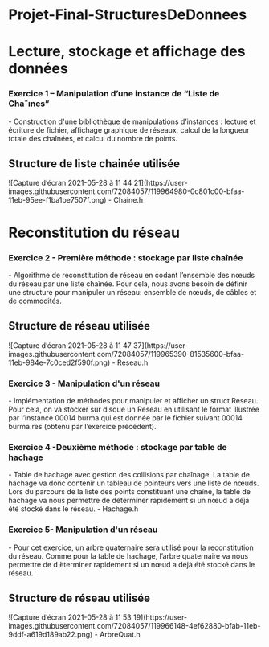 # Projet-Final-StructuresDeDonnees

<h1> Lecture, stockage et affichage des données</h1>
<h3>Exercice 1 – Manipulation d’une instance de “Liste de Chaˆınes” </h3>
- Construction d'une bibliothèque de manipulations d’instances : lecture et  écriture de fichier, affichage graphique de réseaux, calcul de la longueur totale des chaînées, et calcul du nombre de points.
<h2> Structure de liste chainée utilisée</h2>
![Capture d’écran 2021-05-28 à 11 44 21](https://user-images.githubusercontent.com/72084057/119964980-0c801c00-bfaa-11eb-95ee-f1ba1be7507f.png)
- Chaine.h

<h1> Reconstitution du réseau </h1>
<h3>Exercice 2 - Première méthode : stockage par liste chaînée</h3> 
- Algorithme de reconstitution de réseau en codant l’ensemble des nœuds du réseau par une liste chaînée. Pour cela, nous avons besoin de définir une structure pour manipuler un réseau: ensemble de nœuds, de câbles et de commodités.
<h2> Structure de réseau utilisée</h2>
![Capture d’écran 2021-05-28 à 11 47 37](https://user-images.githubusercontent.com/72084057/119965390-81535600-bfaa-11eb-984e-7c0ced2f590f.png)
 - Reseau.h
 
 <h3>Exercice 3 - Manipulation d'un réseau</h3> 
- Implémentation de méthodes pour manipuler et afficher un struct Reseau. Pour cela, on va stocker sur disque un Reseau en utilisant le format illustrée par l’instance 00014 burma qui est donnée par le fichier suivant 00014 burma.res (obtenu par l’exercice précédent).

<h3>Exercice 4 -Deuxième méthode : stockage par table de hachage </h3> 
-  Table de hachage avec gestion des collisions par chaînage. La table de hachage va donc contenir un tableau de pointeurs vers une liste de nœuds. Lors du parcours de la liste des points constituant une chaîne, la table de hachage va nous permettre de déterminer rapidement si un nœud a déjà été stocké dans le réseau. 
-  Hachage.h

 <h3> Exercice 5- Manipulation d'un réseau</h3> 
- Pour cet exercice, un arbre quaternaire sera utilisé pour la reconstitution du réseau. Comme pour la table de hachage, l’arbre quaternaire va nous permettre de d ́eterminer rapidement si un nœud a déjà été stocké dans le réseau.
<h2> Structure de réseau utilisée</h2>
![Capture d’écran 2021-05-28 à 11 53 19](https://user-images.githubusercontent.com/72084057/119966148-4ef62880-bfab-11eb-9ddf-a619d189ab22.png)
- ArbreQuat.h 




